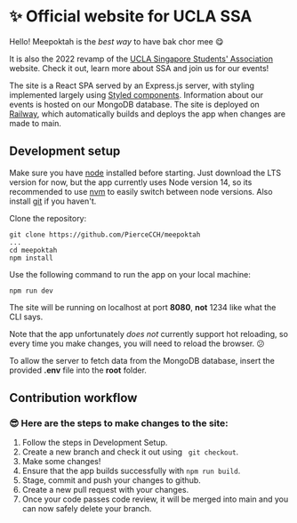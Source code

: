 # :sparkles: Official website for UCLA SSA

Hello! Meepoktah is the *best way* to have bak chor mee :yum: 

It is also the 2022 revamp of the [UCLA Singapore Students' Association](www.uclassa.org) website. Check it out, learn more about SSA and join us for our events!

The site is a React SPA served by an Express.js server, with styling implemented largely using [Styled components](https://styled-components.com/). Information about our events is hosted on our MongoDB database.
The site is deployed on [Railway](https://railway.app/), which automatically builds and deploys the app when changes are made to main.

## Development setup
Make sure you have [node](https://nodejs.org/en/) installed before starting. Just download the LTS version for now, but the app currently uses Node version 14, so its recommended to use [nvm](https://github.com/nvm-sh/nvm) to easily switch between node versions.
Also install [git](https://git-scm.com/) if you haven't.

Clone the repository:
```
git clone https://github.com/PierceCCH/meepoktah
...
cd meepoktah
npm install
```
Use the following command to run the app on your local machine:
```
npm run dev
```
The site will be running on localhost at port **8080**, **not** 1234 like what the CLI says.

Note that the app unfortunately *does not* currently support hot reloading, so every time you make changes, you will need to reload the browser. :confused:

To allow the server to fetch data from the MongoDB database, insert the provided **.env** file into the **root** folder.

## Contribution workflow
### :sunglasses: Here are the steps to make changes to the site:
1. Follow the steps in Development Setup.
2. Create a new branch and check it out using ` git checkout`.
3. Make some changes!
4. Ensure that the app builds successfully with `npm run build`.
5. Stage, commit and push your changes to github.
6. Create a new pull request with your changes.
7. Once your code passes code review, it will be merged into main and you can now safely delete your branch.

